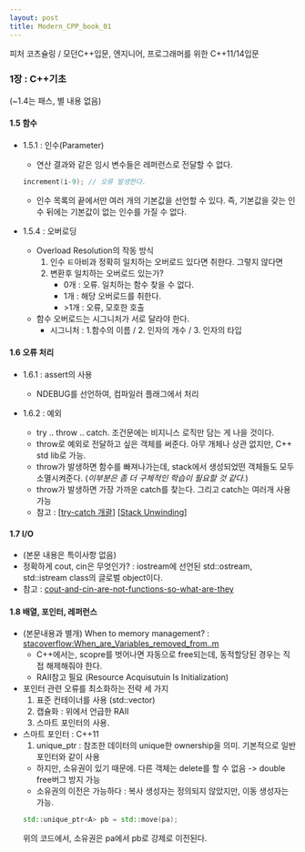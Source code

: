 ```yaml
---
layout: post
title: Modern_CPP_book_01
---
```


피처 코츠슐링 / 모던C++입문, 엔지니어, 프로그래머를 위한 C++11/14입문

### 1장 : C++기초
(~1.4는 패스, 별 내용 없음)

#### 1.5 함수
- 1.5.1 : 인수(Parameter)
  - 연산 결과와 같은 임시 변수들은 레퍼런스로 전달할 수 없다.
  ```cpp 
  increment(i-9); // 오류 발생한다. 
  ```
  - 인수 목록의 끝에서만 여러 개의 기본값을 선언할 수 있다. 즉, 기본값을 갖는 인수 뒤에는 기본값이 없는 인수를 가질 수 없다.
 
- 1.5.4 : 오버로딩
  - Overload Resolution의 작동 방식
    1. 인수 ㅌ아비과 정확히 일치하는 오버로드 있다면 취한다. 그렇지 않다면
    2. 변환후 일치하는 오버로드 있는가?
        - 0개 : 오류. 일치하는 함수 찾을 수 없다.
        - 1개 : 해당 오버로드를 취한다.
        - \>1개 : 오류, 모호한 호출
  - 함수 오버로드는 시그니처가 서로 달라야 한다. 
    - 시그니처 : 1.함수의 이름 / 2. 인자의 개수 / 3. 인자의 타입
    
#### 1.6 오류 처리
- 1.6.1 : assert의 사용
  - NDEBUG를 선언하여, 컴파일러 플래그에서 처리 

- 1.6.2 : 예외
  - try .. throw .. catch. 조건문에는 비지니스 로직만 담는 게 나을 것이다. 
  - throw로 예외로 전달하고 싶은 객체를 써준다. 아무 개체나 상관 없지만, C++ std lib로 가능.
  - throw가 발생하면 함수를 빠져나가는데, stack에서 생성되었떤 객체들도 모두 소멸시켜준다. 
    (*이부분은 좀 더 구체적인 학습이 필요할 것 같다.*)
  - throw가 발생하면 가장 가까운 catch를 찾는다. 그리고 catch는 여러개 사용 가능 
  - 참고 : \[[try-catch 개괄](https://supercoding.tistory.com/1)\] \[[Stack Unwinding](https://supercoding.tistory.com/2)\]
  
#### 1.7 I/O
- (본문 내용은 특이사항 없음)
- 정확하게 cout, cin은 무엇인가? : iostream에 선언된 std::ostream, std::istream class의 글로벌 object이다.
- 참고 : [cout-and-cin-are-not-functions-so-what-are-they](https://stackoverflow.com/questions/20070606/cout-and-cin-are-not-functions-so-what-are-they)

#### 1.8 배열, 포인터, 레퍼런스
- (본문내용과 별개) When to memory management? : [stacoverflow:When_are_Variables_removed_from..m](https://stackoverflow.com/questions/1880984/when-are-variables-removed-from-memory-in-c/1881066#1881066)
  - C++에서는, scopre를 벗어나면 자동으로 free되는데, 동적할당된 경우는 직접 해제해줘야 한다.
  - RAII참고 필요 (Resource Acquisutuin Is Initialization)
- 포인터 관련 오류를 최소화하는 전략 세 가지
  1. 표준 컨테이너를 사용 (std::vector)
  2. 캡슐화 : 위에서 언급한 RAII 
  3. 스마트 포인터의 사용. 
- 스마트 포인터 : C++11
   1. unique_ptr : 참조한 데이터의 unique한 ownership을 의미. 기본적으로 일반 포인터와 같이 사용
    - 하지만, 소유권이 있기 때문에. 다른 객체는 delete를 할 수 없음 -> double free버그 방지 가능
    - 소유권의 이전은 가능하다 : 복사 생성자는 정의되지 않았지만, 이동 생성자는 가능. 
    ```cpp
    std::unique_ptr<A> pb = std::move(pa);
    ```
    위의 코드에서, 소유권은 pa에서 pb로 강제로 이전된다. 

